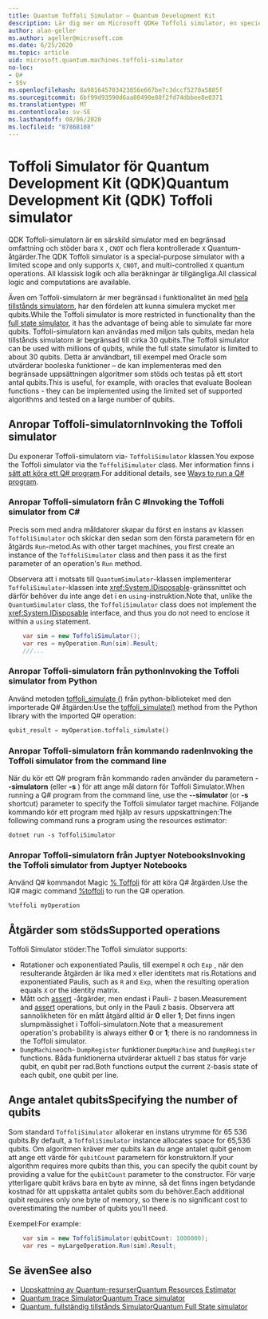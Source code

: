 ```yaml
---
title: Quantum Toffoli Simulator – Quantum Development Kit
description: Lär dig mer om Microsoft QDKe Toffoli simulator, en speciell funktion Quantum simulator som kan användas med miljon tals qubits.
author: alan-geller
ms.author: ageller@microsoft.com
ms.date: 6/25/2020
ms.topic: article
uid: microsoft.quantum.machines.toffoli-simulator
no-loc:
- Q#
- $$v
ms.openlocfilehash: 8a981645703423856e667be7c3dccf5270a5885f
ms.sourcegitcommit: 6bf99d93590d6aa80490e88f2fd74dbbee8e0371
ms.translationtype: MT
ms.contentlocale: sv-SE
ms.lasthandoff: 08/06/2020
ms.locfileid: "87868108"
---
```

# <a name="quantum-development-kit-qdk-toffoli-simulator"></a><span data-ttu-id="d1e5a-103">Toffoli Simulator för Quantum Development Kit (QDK)</span><span class="sxs-lookup"><span data-stu-id="d1e5a-103">Quantum Development Kit (QDK) Toffoli simulator</span></span>

<span data-ttu-id="d1e5a-104">QDK Toffoli-simulatorn är en särskild simulator med en begränsad omfattning och stöder bara `X` , `CNOT` och flera kontrollerade `X` Quantum-åtgärder.</span><span class="sxs-lookup"><span data-stu-id="d1e5a-104">The QDK Toffoli simulator is a special-purpose simulator with a limited scope and only supports `X`, `CNOT`, and multi-controlled `X` quantum operations.</span></span> <span data-ttu-id="d1e5a-105">All klassisk logik och alla beräkningar är tillgängliga.</span><span class="sxs-lookup"><span data-stu-id="d1e5a-105">All classical logic and computations are available.</span></span>

<span data-ttu-id="d1e5a-106">Även om Toffoli-simulatorn är mer begränsad i funktionalitet än med [hela tillstånds simulatorn](xref:microsoft.quantum.machines.full-state-simulator), har den fördelen att kunna simulera mycket mer qubits.</span><span class="sxs-lookup"><span data-stu-id="d1e5a-106">While the Toffoli simulator is more restricted in functionality than the [full state simulator](xref:microsoft.quantum.machines.full-state-simulator), it has the advantage of being able to simulate far more qubits.</span></span> <span data-ttu-id="d1e5a-107">Toffoli-simulatorn kan användas med miljon tals qubits, medan hela tillstånds simulatorn är begränsad till cirka 30 qubits.</span><span class="sxs-lookup"><span data-stu-id="d1e5a-107">The Toffoli simulator can be used with millions of qubits, while the full state simulator is limited to about 30 qubits.</span></span> <span data-ttu-id="d1e5a-108">Detta är användbart, till exempel med Oracle som utvärderar booleska funktioner – de kan implementeras med den begränsade uppsättningen algoritmer som stöds och testas på ett stort antal qubits.</span><span class="sxs-lookup"><span data-stu-id="d1e5a-108">This is useful, for example, with oracles that evaluate Boolean functions - they can be implemented using the limited set of supported algorithms and tested on a large number of qubits.</span></span>

## <a name="invoking-the-toffoli-simulator"></a><span data-ttu-id="d1e5a-109">Anropar Toffoli-simulatorn</span><span class="sxs-lookup"><span data-stu-id="d1e5a-109">Invoking the Toffoli simulator</span></span>

<span data-ttu-id="d1e5a-110">Du exponerar Toffoli-simulatorn via- `ToffoliSimulator` klassen.</span><span class="sxs-lookup"><span data-stu-id="d1e5a-110">You expose the Toffoli simulator via the `ToffoliSimulator` class.</span></span> <span data-ttu-id="d1e5a-111">Mer information finns i [sätt att köra ett Q# program](xref:microsoft.quantum.guide.host-programs).</span><span class="sxs-lookup"><span data-stu-id="d1e5a-111">For additional details, see [Ways to run a Q# program](xref:microsoft.quantum.guide.host-programs).</span></span>

### <a name="invoking-the-toffoli-simulator-from-c"></a><span data-ttu-id="d1e5a-112">Anropar Toffoli-simulatorn från C #</span><span class="sxs-lookup"><span data-stu-id="d1e5a-112">Invoking the Toffoli simulator from C#</span></span>

<span data-ttu-id="d1e5a-113">Precis som med andra måldatorer skapar du först en instans av klassen `ToffoliSimulator` och skickar den sedan som den första parametern för en åtgärds `Run`-metod.</span><span class="sxs-lookup"><span data-stu-id="d1e5a-113">As with other target machines, you first create an instance of the `ToffoliSimulator` class and then pass it as the first parameter of an operation's `Run` method.</span></span>

<span data-ttu-id="d1e5a-114">Observera att i motsats till `QuantumSimulator`-klassen implementerar `ToffoliSimulator`-klassen inte <xref:System.IDisposable>-gränssnittet och därför behöver du inte ange det i en `using`-instruktion.</span><span class="sxs-lookup"><span data-stu-id="d1e5a-114">Note that, unlike the `QuantumSimulator` class, the `ToffoliSimulator` class does not implement the <xref:System.IDisposable> interface, and thus you do not need to enclose it within a `using` statement.</span></span>

```csharp
    var sim = new ToffoliSimulator();
    var res = myOperation.Run(sim).Result;
    ///...
```

### <a name="invoking-the-toffoli-simulator-from-python"></a><span data-ttu-id="d1e5a-115">Anropar Toffoli-simulatorn från python</span><span class="sxs-lookup"><span data-stu-id="d1e5a-115">Invoking the Toffoli simulator from Python</span></span>

<span data-ttu-id="d1e5a-116">Använd metoden [toffoli_simulate ()](https://docs.microsoft.com/python/qsharp/qsharp.loader.qsharpcallable) från python-biblioteket med den importerade Q# åtgärden:</span><span class="sxs-lookup"><span data-stu-id="d1e5a-116">Use the [toffoli_simulate()](https://docs.microsoft.com/python/qsharp/qsharp.loader.qsharpcallable) method from the Python library with the imported Q# operation:</span></span>

```python
qubit_result = myOperation.toffoli_simulate()
```

### <a name="invoking-the-toffoli-simulator-from-the-command-line"></a><span data-ttu-id="d1e5a-117">Anropar Toffoli-simulatorn från kommando raden</span><span class="sxs-lookup"><span data-stu-id="d1e5a-117">Invoking the Toffoli simulator from the command line</span></span>

<span data-ttu-id="d1e5a-118">När du kör ett Q# program från kommando raden använder du parametern **--simulatorn** (eller **-s** ) för att ange mål datorn för Toffoli Simulator.</span><span class="sxs-lookup"><span data-stu-id="d1e5a-118">When running a Q# program from the command line, use the **--simulator** (or **-s** shortcut) parameter to specify the Toffoli simulator target machine.</span></span> <span data-ttu-id="d1e5a-119">Följande kommando kör ett program med hjälp av resurs uppskattningen:</span><span class="sxs-lookup"><span data-stu-id="d1e5a-119">The following command runs a program using the resources estimator:</span></span> 

```dotnetcli
dotnet run -s ToffoliSimulator
```

### <a name="invoking-the-toffoli-simulator-from-juptyer-notebooks"></a><span data-ttu-id="d1e5a-120">Anropar Toffoli-simulatorn från Juptyer Notebooks</span><span class="sxs-lookup"><span data-stu-id="d1e5a-120">Invoking the Toffoli simulator from Juptyer Notebooks</span></span>

<span data-ttu-id="d1e5a-121">Använd Q# kommandot Magic [% Toffoli](xref:microsoft.quantum.iqsharp.magic-ref.toffoli) för att köra Q# åtgärden.</span><span class="sxs-lookup"><span data-stu-id="d1e5a-121">Use the IQ# magic command [%toffoli](xref:microsoft.quantum.iqsharp.magic-ref.toffoli) to run the Q# operation.</span></span>

```
%toffoli myOperation
```

## <a name="supported-operations"></a><span data-ttu-id="d1e5a-122">Åtgärder som stöds</span><span class="sxs-lookup"><span data-stu-id="d1e5a-122">Supported operations</span></span>

<span data-ttu-id="d1e5a-123">Toffoli Simulator stöder:</span><span class="sxs-lookup"><span data-stu-id="d1e5a-123">The Toffoli simulator supports:</span></span>

* <span data-ttu-id="d1e5a-124">Rotationer och exponentiated Paulis, till exempel `R` och `Exp` , när den resulterande åtgärden är lika med `X` eller identitets mat ris.</span><span class="sxs-lookup"><span data-stu-id="d1e5a-124">Rotations and exponentiated Paulis, such as `R` and `Exp`, when the resulting operation equals `X` or the identity matrix.</span></span>
* <span data-ttu-id="d1e5a-125">Mått och [assert](xref:microsoft.quantum.diagnostics.assertmeasurement) -åtgärder, men endast i Pauli- `Z` basen.</span><span class="sxs-lookup"><span data-stu-id="d1e5a-125">Measurement and [assert](xref:microsoft.quantum.diagnostics.assertmeasurement) operations, but only in the Pauli `Z` basis.</span></span> <span data-ttu-id="d1e5a-126">Observera att sannolikheten för en mått åtgärd alltid är **0** eller **1**; Det finns ingen slumpmässighet i Toffoli-simulatorn.</span><span class="sxs-lookup"><span data-stu-id="d1e5a-126">Note that a measurement operation's probability is always either **0** or **1**; there is no randomness in the Toffoli simulator.</span></span>
* <span data-ttu-id="d1e5a-127">`DumpMachine`och- `DumpRegister` funktioner.</span><span class="sxs-lookup"><span data-stu-id="d1e5a-127">`DumpMachine` and `DumpRegister` functions.</span></span>
<span data-ttu-id="d1e5a-128">Båda funktionerna utvärderar aktuell `Z` bas status för varje qubit, en qubit per rad.</span><span class="sxs-lookup"><span data-stu-id="d1e5a-128">Both functions output the current `Z`-basis state of each qubit, one qubit per line.</span></span>

## <a name="specifying-the-number-of-qubits"></a><span data-ttu-id="d1e5a-129">Ange antalet qubits</span><span class="sxs-lookup"><span data-stu-id="d1e5a-129">Specifying the number of qubits</span></span>

<span data-ttu-id="d1e5a-130">Som standard `ToffoliSimulator` allokerar en instans utrymme för 65 536 qubits.</span><span class="sxs-lookup"><span data-stu-id="d1e5a-130">By default, a `ToffoliSimulator` instance allocates space for 65,536 qubits.</span></span>
<span data-ttu-id="d1e5a-131">Om algoritmen kräver mer qubits kan du ange antalet qubit genom att ange ett värde för `qubitCount` parametern för konstruktorn.</span><span class="sxs-lookup"><span data-stu-id="d1e5a-131">If your algorithm requires more qubits than this, you can specify the qubit count by providing a value for the `qubitCount` parameter to the constructor.</span></span>
<span data-ttu-id="d1e5a-132">För varje ytterligare qubit krävs bara en byte av minne, så det finns ingen betydande kostnad för att uppskatta antalet qubits som du behöver.</span><span class="sxs-lookup"><span data-stu-id="d1e5a-132">Each additional qubit requires only one byte of memory, so there is no significant cost to overestimating the number of qubits you'll need.</span></span>

<span data-ttu-id="d1e5a-133">Exempel:</span><span class="sxs-lookup"><span data-stu-id="d1e5a-133">For example:</span></span>

```csharp
    var sim = new ToffoliSimulator(qubitCount: 1000000);
    var res = myLargeOperation.Run(sim).Result;
```

## <a name="see-also"></a><span data-ttu-id="d1e5a-134">Se även</span><span class="sxs-lookup"><span data-stu-id="d1e5a-134">See also</span></span>

- [<span data-ttu-id="d1e5a-135">Uppskattning av Quantum-resurser</span><span class="sxs-lookup"><span data-stu-id="d1e5a-135">Quantum Resources Estimator</span></span>](xref:microsoft.quantum.machines.resources-estimator)
- [<span data-ttu-id="d1e5a-136">Quantum trace Simulator</span><span class="sxs-lookup"><span data-stu-id="d1e5a-136">Quantum Trace simulator</span></span>](xref:microsoft.quantum.machines.qc-trace-simulator.intro)
- [<span data-ttu-id="d1e5a-137">Quantum, fullständig tillstånds Simulator</span><span class="sxs-lookup"><span data-stu-id="d1e5a-137">Quantum Full State simulator</span></span>](xref:microsoft.quantum.machines.full-state-simulator) 